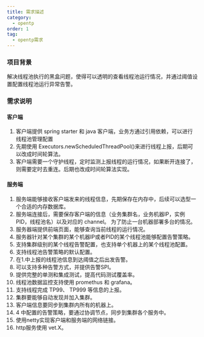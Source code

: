 ```yaml
---
title: 需求描述
category:
  - opentp
order: 1
tag:
  - opentp需求
---
```

### 项目背景
解决线程池执行的黑盒问题，使得可以透明的查看线程池运行情况，并通过阈值设置配置线程池运行异常告警。

### 需求说明
#### 客户端
1. 客户端提供 spring starter 和 java 客户端，业务方通过引用依赖，可以进行线程池管理配置
2. 先期使用 Executors.newScheduledThreadPool()来进行线程上报，后期可以改成时间轮算法。
3. 客户端需要一个守护线程，定时监测上报线程的运行情况，如果断开连接了，则需要定时去重连。后期也改成时间轮算法实现。

#### 服务端
1. 服务端能够接收客户端发来的线程信息，先期保存在内存中，后续可以选型一个合适的内存数据库。
2. 服务端连接后，需要保存客户端的信息（业务集群名，业务机器IP，实例PID，线程池名）以及对应的 channel。	
为了防止一台机器部署多台的情况。
3. 服务器端提供前端页面，能够查询当前线程的运行情况。
4. 服务器针对某个集群的某个机器IP或者PID的某个线程池能够配置告警策略。
5. 支持集群级别的某个线程告警配置，也支持单个机器上的某个线程池配置。
6. 支持线程池告警策略的默认配置。
7. 在1.中上报的线程池信息到达阈值之后出发告警。
8. 可以支持多种告警方式，并提供告警SPI。
9. 提供完整的单测和集成测试，提高代码测试覆盖率。
10. 线程池数据监控支持使用 promethus 和 grafana。
11. 支持线程完成 TP99、 TP999 等信息的上报。
12. 集群要能够自动发现并加入集群。
13. 客户端信息要同步到集群内所有的机器上。
14. 4 中配置的告警策略，要通过协调节点，同步到集群各个服务中。
15. 使用netty实现客户端和服务端的网络链接。
16. http服务使用 vet.X。
